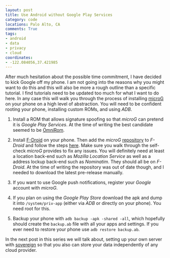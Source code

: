 ```yaml
---
layout: post
title: Use Android without Google Play Services
category: code
locations: Palo Alto, CA
comments: True
tags:
- android
- data
- privacy
- cloud
coordinates:
- -122.084056,37.421985
---
```


After much hesitation about the possible time commitment, I have decided to kick Google off my phone. I am not going into the reasons why you might want to do this and this will also be more a rough outline than a specific tutorial. I find tutorials need to be updated too much for what I want to do here. In any case this will walk you through the process of installing [microG](https://microg.org/) on your phone on a high level of abstraction. You will need to be confident rooting your phone, installing custom ROMs, and using *ADB*.

1. Install a ROM that allows signature spoofing so that *microG* can pretend it is *Google Play Services*. At the time of writing the best candidate seemed to be [OmniRom](https://omnirom.org/).

2. Install [F-Droid](https://f-droid.org/) on your phone. Then add the *microG* [repository](https://microg.org/download.html) to *F-Droid* and follow the steps [here](https://github.com/microg/android_packages_apps_GmsCore/wiki/Installation). Make sure you walk through the self-check *microG* provides to fix any issues. You will definitely need at least a location back-end such as *Mozilla Location Service* as well as a address lockup back-end such as *Nominatim*. They should all be on *F-Droid*. At the time of writing the repository was out of date though, and I needed to download the latest pre-release manually. 

3. If you want to use Google push notifications, register your *Google* account with *microG*.

4. If you plan on using the *Google Play Store* download the apk and dump it into `/system/priv-app` (either via *ADB* or directly on your phone). You need root for this. 

5. Backup your phone with `adb backup -apk -shared -all`, which hopefully should create the `backup.ab` file with all your apps and settings. If you ever need to restore your phone use `adb restore backup.ab`.

In the next post in this series we will talk about, setting up your own server with [sovereign](https://github.com/sovereign/sovereign) so that you also can store your data independently of any cloud provider.

